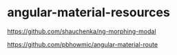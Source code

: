 # angular-material-resources


https://github.com/shauchenka/ng-morphing-modal

https://github.com/pbhowmic/angular-material-route
